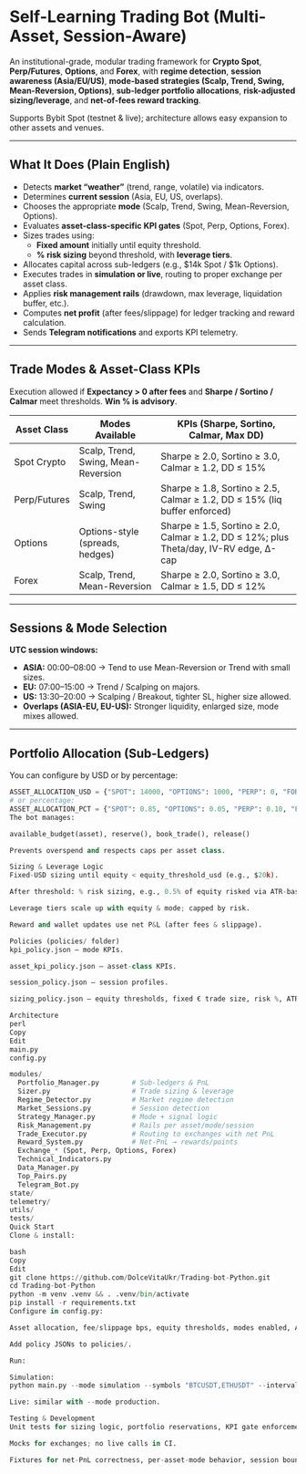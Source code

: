 # Self-Learning Trading Bot (Multi-Asset, Session-Aware)

An institutional-grade, modular trading framework for **Crypto Spot**, **Perp/Futures**, **Options**, and **Forex**, with **regime detection**, **session awareness (Asia/EU/US)**, **mode-based strategies (Scalp, Trend, Swing, Mean-Reversion, Options)**, **sub-ledger portfolio allocations**, **risk-adjusted sizing/leverage**, and **net-of-fees reward tracking**.

Supports Bybit Spot (testnet & live); architecture allows easy expansion to other assets and venues.

---

## What It Does (Plain English)
- Detects **market “weather”** (trend, range, volatile) via indicators.
- Determines **current session** (Asia, EU, US, overlaps).
- Chooses the appropriate **mode** (Scalp, Trend, Swing, Mean-Reversion, Options).
- Evaluates **asset-class-specific KPI gates** (Spot, Perp, Options, Forex).
- Sizes trades using:
  - **Fixed amount** initially until equity threshold.
  - **% risk sizing** beyond threshold, with **leverage tiers**.
- Allocates capital across sub-ledgers (e.g., $14k Spot / $1k Options).
- Executes trades in **simulation or live**, routing to proper exchange per asset class.
- Applies **risk management rails** (drawdown, max leverage, liquidation buffer, etc.).
- Computes **net profit** (after fees/slippage) for ledger tracking and reward calculation.
- Sends **Telegram notifications** and exports KPI telemetry.

---

## Trade Modes & Asset-Class KPIs

Execution allowed if **Expectancy > 0 after fees** and **Sharpe / Sortino / Calmar** meet thresholds. **Win % is advisory**.

| Asset Class  | Modes Available                  | KPIs (Sharpe, Sortino, Calmar, Max DD)           |
|--------------|----------------------------------|--------------------------------------------------|
| Spot Crypto  | Scalp, Trend, Swing, Mean-Reversion | Sharpe ≥ 2.0, Sortino ≥ 3.0, Calmar ≥ 1.2, DD ≤ 15% |
| Perp/Futures | Scalp, Trend, Swing              | Sharpe ≥ 1.8, Sortino ≥ 2.5, Calmar ≥ 1.2, DD ≤ 15% (liq buffer enforced) |
| Options      | Options-style (spreads, hedges)  | Sharpe ≥ 1.5, Sortino ≥ 2.0, Calmar ≥ 1.2, DD ≤ 12%; plus Theta/day, IV-RV edge, Δ-cap |
| Forex        | Scalp, Trend, Mean-Reversion     | Sharpe ≥ 2.0, Sortino ≥ 3.0, Calmar ≥ 1.5, DD ≤ 12% |

---

## Sessions & Mode Selection

**UTC session windows:**
- **ASIA:** 00:00–08:00 → Tend to use Mean-Reversion or Trend with small sizes.
- **EU:** 07:00–15:00 → Trend / Scalping on majors.
- **US:** 13:30–20:00 → Scalping / Breakout, tighter SL, higher size allowed.
- **Overlaps (ASIA-EU, EU-US):** Stronger liquidity, enlarged size, mode mixes allowed.

---

## Portfolio Allocation (Sub-Ledgers)

You can configure by USD or by percentage:

```python
ASSET_ALLOCATION_USD = {"SPOT": 14000, "OPTIONS": 1000, "PERP": 0, "FOREX": 0}
# or percentage:
ASSET_ALLOCATION_PCT = {"SPOT": 0.85, "OPTIONS": 0.05, "PERP": 0.10, "FOREX": 0.0}
The bot manages:

available_budget(asset), reserve(), book_trade(), release()

Prevents overspend and respects caps per asset class.

Sizing & Leverage Logic
Fixed-USD sizing until equity < equity_threshold_usd (e.g., $20k).

After threshold: % risk sizing, e.g., 0.5% of equity risked via ATR-based SL.

Leverage tiers scale up with equity & mode; capped by risk.

Reward and wallet updates use net P&L (after fees & slippage).

Policies (policies/ folder)
kpi_policy.json — mode KPIs.

asset_kpi_policy.json — asset-class KPIs.

session_policy.json — session profiles.

sizing_policy.json — equity thresholds, fixed € trade size, risk %, ATR multipliers, leverage tiers, asset caps.

Architecture
perl
Copy
Edit
main.py  
config.py  

modules/
  Portfolio_Manager.py        # Sub-ledgers & PnL
  Sizer.py                    # Trade sizing & leverage
  Regime_Detector.py          # Market regime detection
  Market_Sessions.py          # Session detection
  Strategy_Manager.py         # Mode + signal logic
  Risk_Management.py          # Rails per asset/mode/session
  Trade_Executor.py           # Routing to exchanges with net PnL
  Reward_System.py            # Net-PnL → rewards/points
  Exchange_* (Spot, Perp, Options, Forex)
  Technical_Indicators.py
  Data_Manager.py
  Top_Pairs.py
  Telegram_Bot.py
state/
telemetry/
utils/
tests/
Quick Start
Clone & install:

bash
Copy
Edit
git clone https://github.com/DolceVitaUkr/Trading-bot-Python.git
cd Trading-bot-Python
python -m venv .venv && . .venv/bin/activate
pip install -r requirements.txt
Configure in config.py:

Asset allocation, fee/slippage bps, equity thresholds, modes enabled, API keys.

Add policy JSONs to policies/.

Run:

Simulation:
python main.py --mode simulation --symbols "BTCUSDT,ETHUSDT" --interval 15m --asset-classes spot,options

Live: similar with --mode production.

Testing & Development
Unit tests for sizing logic, portfolio reservations, KPI gate enforcement.

Mocks for exchanges; no live calls in CI.

Fixtures for net-PnL correctness, per-asset-mode behavior, session boundaries.
